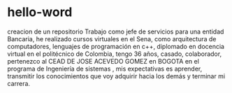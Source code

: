 # hello-word
creacion de un repositorio
Trabajo como jefe de servicios para una entidad Bancaria, he realizado cursos virtuales en el Sena, como arquitectura de computadores, lenguajes de programación en c++, diplomado en docencia virtual en el politécnico de Colombia, tengo 36 años, casado, colaborador, pertenezco al CEAD DE JOSE ACEVEDO GOMEZ en BOGOTA en el programa de Ingeniería de sistemas , mis expectativas es aprender,  transmitir los conocimientos que voy adquirir hacia los demás y  terminar mi carrera.

